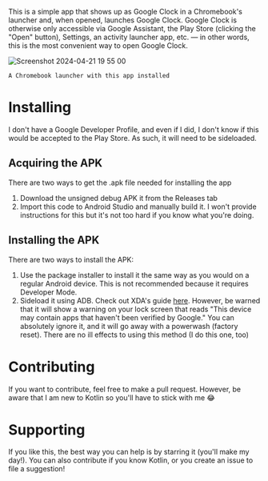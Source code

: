 This is a simple app that shows up as Google Clock in a Chromebook's launcher and, when opened, launches Google Clock. Google Clock is otherwise only accessible via Google Assistant, the Play Store (clicking the "Open" button), Settings, an activity launcher app, etc. — in other words, this is the most convenient way to open Google Clock.

![Screenshot 2024-04-21 19 55 00](https://github.com/BroJac5246/ChromebookClockShortcut/assets/104146239/64f80151-ef16-444d-81f5-a76bf677edc3)

`A Chromebook launcher with this app installed`

# Installing
I don't have a Google Developer Profile, and even if I did, I don't know if this would be accepted to the Play Store. As such, it will need to be sideloaded.

## Acquiring the APK
There are two ways to get the .apk file needed for installing the app
1. Download the unsigned debug APK it from the Releases tab
2. Import this code to Android Studio and manually build it. I won't provide instructions for this but it's not too hard if you know what you're doing.

## Installing the APK
There are two ways to install the APK:
1. Use the package installer to install it the same way as you would on a regular Android device. This is not recommended because it requires Developer Mode.
2. Sideload it using ADB. Check out XDA's guide [here](https://www.xda-developers.com/how-sideload-apps-chromebook/#:~:text=How%20to%20sideload%20apps%20to%20a%20Chromebook%20via%20ADB). However, be warned that it will show a warning on your lock screen that reads "This device may contain apps that haven't been verified by Google." You can absolutely ignore it, and it will go away with a powerwash (factory reset). There are no ill effects to using this method (I do this one, too)

# Contributing
If you want to contribute, feel free to make a pull request. However, be aware that I am new to Kotlin so you'll have to stick with me 😂

# Supporting
If you like this, the best way you can help is by starring it (you'll make my day!). You can also contribute if you know Kotlin, or you create an issue to file a suggestion!
